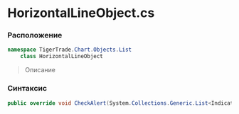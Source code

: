 
# HorizontalLineObject.cs
### Расположение
```csharp
namespace TigerTrade.Chart.Objects.List  
    class HorizontalLineObject
```

> Описание

### Синтаксис
```csharp
public override void CheckAlert(System.Collections.Generic.List<IndicatorBase> indicators)
```
